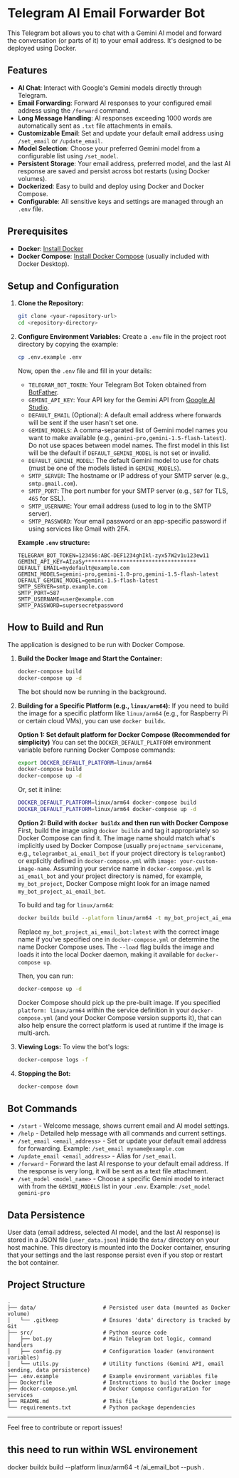 # Telegram AI Email Forwarder Bot

This Telegram bot allows you to chat with a Gemini AI model and forward the conversation (or parts of it) to your email address. It's designed to be deployed using Docker.

## Features

- **AI Chat**: Interact with Google's Gemini models directly through Telegram.
- **Email Forwarding**: Forward AI responses to your configured email address using the `/forward` command.
- **Long Message Handling**: AI responses exceeding 1000 words are automatically sent as `.txt` file attachments in emails.
- **Customizable Email**: Set and update your default email address using `/set_email` or `/update_email`.
- **Model Selection**: Choose your preferred Gemini model from a configurable list using `/set_model`.
- **Persistent Storage**: Your email address, preferred model, and the last AI response are saved and persist across bot restarts (using Docker volumes).
- **Dockerized**: Easy to build and deploy using Docker and Docker Compose.
- **Configurable**: All sensitive keys and settings are managed through an `.env` file.

## Prerequisites

- **Docker**: [Install Docker](https://docs.docker.com/get-docker/)
- **Docker Compose**: [Install Docker Compose](https://docs.docker.com/compose/install/) (usually included with Docker Desktop).

## Setup and Configuration

1.  **Clone the Repository:**
    ```bash
    git clone <your-repository-url>
    cd <repository-directory>
    ```

2.  **Configure Environment Variables:**
    Create a `.env` file in the project root directory by copying the example:
    ```bash
    cp .env.example .env
    ```
    Now, open the `.env` file and fill in your details:

    *   `TELEGRAM_BOT_TOKEN`: Your Telegram Bot Token obtained from [BotFather](https://core.telegram.org/bots#6-botfather).
    *   `GEMINI_API_KEY`: Your API key for the Gemini API from [Google AI Studio](https://aistudio.google.com/app/apikey).
    *   `DEFAULT_EMAIL` (Optional): A default email address where forwards will be sent if the user hasn't set one.
    *   `GEMINI_MODELS`: A comma-separated list of Gemini model names you want to make available (e.g., `gemini-pro,gemini-1.5-flash-latest`). Do not use spaces between model names. The first model in this list will be the default if `DEFAULT_GEMINI_MODEL` is not set or invalid.
    *   `DEFAULT_GEMINI_MODEL`: The default Gemini model to use for chats (must be one of the models listed in `GEMINI_MODELS`).
    *   `SMTP_SERVER`: The hostname or IP address of your SMTP server (e.g., `smtp.gmail.com`).
    *   `SMTP_PORT`: The port number for your SMTP server (e.g., `587` for TLS, `465` for SSL).
    *   `SMTP_USERNAME`: Your email address (used to log in to the SMTP server).
    *   `SMTP_PASSWORD`: Your email password or an app-specific password if using services like Gmail with 2FA.

    **Example `.env` structure:**
    ```env
    TELEGRAM_BOT_TOKEN=123456:ABC-DEF1234ghIkl-zyx57W2v1u123ew11
    GEMINI_API_KEY=AIzaSy***********************************
    DEFAULT_EMAIL=mydefault@example.com
    GEMINI_MODELS=gemini-pro,gemini-1.0-pro,gemini-1.5-flash-latest
    DEFAULT_GEMINI_MODEL=gemini-1.5-flash-latest
    SMTP_SERVER=smtp.example.com
    SMTP_PORT=587
    SMTP_USERNAME=user@example.com
    SMTP_PASSWORD=supersecretpassword
    ```

## How to Build and Run

The application is designed to be run with Docker Compose.

1.  **Build the Docker Image and Start the Container:**
    ```bash
    docker-compose build
    docker-compose up -d
    ```
    The bot should now be running in the background.

2.  **Building for a Specific Platform (e.g., `linux/arm64`):**
    If you need to build the image for a specific platform like `linux/arm64` (e.g., for Raspberry Pi or certain cloud VMs), you can use `docker buildx`.

    **Option 1: Set default platform for Docker Compose (Recommended for simplicity)**
    You can set the `DOCKER_DEFAULT_PLATFORM` environment variable before running Docker Compose commands:
    ```bash
    export DOCKER_DEFAULT_PLATFORM=linux/arm64
    docker-compose build
    docker-compose up -d
    ```
    Or, set it inline:
    ```bash
    DOCKER_DEFAULT_PLATFORM=linux/arm64 docker-compose build
    DOCKER_DEFAULT_PLATFORM=linux/arm64 docker-compose up -d
    ```

    **Option 2: Build with `docker buildx` and then run with Docker Compose**
    First, build the image using `docker buildx` and tag it appropriately so Docker Compose can find it. The image name should match what's implicitly used by Docker Compose (usually `projectname_servicename`, e.g., `telegrambot_ai_email_bot` if your project directory is `telegrambot`) or explicitly defined in `docker-compose.yml` with `image: your-custom-image-name`.
    Assuming your service name in `docker-compose.yml` is `ai_email_bot` and your project directory is named, for example, `my_bot_project`, Docker Compose might look for an image named `my_bot_project_ai_email_bot`.

    To build and tag for `linux/arm64`:
    ```bash
    docker buildx build --platform linux/arm64 -t my_bot_project_ai_email_bot:latest --load .
    ```
    Replace `my_bot_project_ai_email_bot:latest` with the correct image name if you've specified one in `docker-compose.yml` or determine the name Docker Compose uses. The `--load` flag builds the image and loads it into the local Docker daemon, making it available for `docker-compose up`.

    Then, you can run:
    ```bash
    docker-compose up -d
    ```
    Docker Compose should pick up the pre-built image. If you specified `platform: linux/arm64` within the service definition in your `docker-compose.yml` (and your Docker Compose version supports it), that can also help ensure the correct platform is used at runtime if the image is multi-arch.

3.  **Viewing Logs:**
    To view the bot's logs:
    ```bash
    docker-compose logs -f
    ```

4.  **Stopping the Bot:**
    ```bash
    docker-compose down
    ```

## Bot Commands

-   `/start` - Welcome message, shows current email and AI model settings.
-   `/help` - Detailed help message with all commands and current settings.
-   `/set_email <email_address>` - Set or update your default email address for forwarding.
    Example: `/set_email myname@example.com`
-   `/update_email <email_address>` - Alias for `/set_email`.
-   `/forward` - Forward the last AI response to your default email address. If the response is very long, it will be sent as a text file attachment.
-   `/set_model <model_name>` - Choose a specific Gemini model to interact with from the `GEMINI_MODELS` list in your `.env`.
    Example: `/set_model gemini-pro`

## Data Persistence

User data (email address, selected AI model, and the last AI response) is stored in a JSON file (`user_data.json`) inside the `data/` directory on your host machine. This directory is mounted into the Docker container, ensuring that your settings and the last response persist even if you stop or restart the bot container.

## Project Structure

```
.
├── data/                     # Persisted user data (mounted as Docker volume)
│   └── .gitkeep              # Ensures 'data' directory is tracked by Git
├── src/                      # Python source code
│   ├── bot.py                # Main Telegram bot logic, command handlers
│   ├── config.py             # Configuration loader (environment variables)
│   └── utils.py              # Utility functions (Gemini API, email sending, data persistence)
├── .env.example              # Example environment variables file
├── Dockerfile                # Instructions to build the Docker image
├── docker-compose.yml        # Docker Compose configuration for services
├── README.md                 # This file
└── requirements.txt          # Python package dependencies
```

---

Feel free to contribute or report issues!

## this need to run within WSL environement
docker buildx build --platform linux/arm64 -t <Docker Hub account>/ai_email_bot --push .